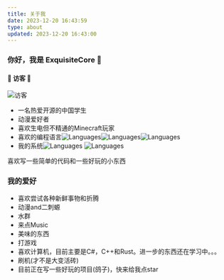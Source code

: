 ```yaml
---
title: 关于我
date: 2023-12-20 16:43:59
type: about
updated: 2023-12-20 16:43:00
---
```

### 你好，我是 ExquisiteCore 👋

#### 🎄 访客 🎄

![访客](https://moe-counter.glitch.me/get/@exquisitecore?theme=meborru)

- 一名热爱开源的中国学生
- 动漫爱好者
- 喜欢生电但不精通的Minecraft玩家
- 喜欢的编程语言![Languages](https://img.shields.io/badge/-Csharp-purple?style=flat-square&logo=Csharp&logoColor=fff)![Languages](https://img.shields.io/badge/-C++-blue?style=flat-square&logo=c%2B%2B&logoColor=fff)![Languages](https://img.shields.io/badge/-Rust-tan?style=flat-square&logo=Rust&logoColor=fff)
- 我的系统![Languages](https://img.shields.io/badge/-windows-blue?style=flat-square&logo=windows&logoColor=fff)
![Languages](https://img.shields.io/badge/-ubuntu-orange?style=flat-square&logo=ubuntu&logoColor=fff)

喜欢写一些简单的代码和一些好玩的小东西

### 我的爱好

- 喜欢尝试各种新鲜事物和折腾
- 动漫and二刺螈
- 水群
- 来点Music
- 美味的东西
- 打游戏
- 喜欢计算机，目前主要是C#，C++和Rust。进一步的东西还在学习中。。。
- 刷机(才不是大变活砖)
- 目前正在写一些好玩的项目(鸽子)，快来给我点star
